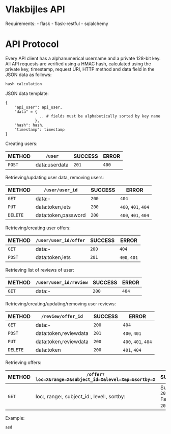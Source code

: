Vlakbijles API
===================

Requirements:
    - flask
    - flask-restful
    - sqlalchemy

# API Protocol

Every API client has a alphanumerical username and a private 128-bit key. All
API requests are verified using a HMAC hash, calculated using the private key,
timestamp, request URI, HTTP method and data field in the JSON data as follows:

```
hash calculation
```

JSON data template:

```
{
    "api_user": api_user,
    "data" = {
               .. # fields must be alphabetically sorted by key name
             },
    "hash": hash,
    "timestamp": timestamp
}
```

Creating users:

|METHOD   |`/user`|SUCCESS|ERROR|
|-|-|-|-|
|`POST`   |data:userdata|`201`|`400`|

Retrieving/updating user data, removing users:

|METHOD   |`/user/user_id`|SUCCESS|ERROR
|-|-|-|-|
|`GET`    |data:-|`200`|`404`|
|`PUT`    |data:token,iets|`200`|`400`, `401`, `404`|
|`DELETE` |data:token,password|`200`|`400`, `401`, `404`|

Retrieving/creating user offers:

|METHOD   |`/user/user_id/offer`|SUCCESS|ERROR|
|-|-|-|-|
|`GET`    |data:-|`200`|`404`|
|`POST`   |data:token,iets|`201`|`400`, `401`|

Retrieving list of reviews of user:

|METHOD   |`/user/user_id/review`|SUCCESS|ERROR|
|-|-|-|-|
|`GET`    |data:-|`200`|`404`|

Retrieving/creating/updating/removing user reviews:

|METHOD   |`/review/offer_id`|SUCCESS|ERROR|
|-|-|-|-|
|`GET`    |data:-|`200`|`404`|
|`POST`   |data:token,reviewdata|`201`|`400`, `401`|
|`PUT`    |data:token,reviewdata|`200`|`400`, `401`, `404`|
|`DELETE` |data:token|`200`|`401`, `404`|

Retrieving offers:

|METHOD   |`/offer?loc=X&range=X&subject_id=X&level=X&p=&sortby=X`|SUCCESS|ERROR|
|-|-|-|-|
|`GET`    |loc:, range:, subject_id:, level:, sortby:|Success: `200` Failure: `204`, `400`|

Example:
```
asd
```
